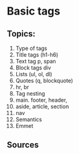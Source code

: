 # Basic tags

## Topics:

1. Type of tags
2. Title tags (h1-h6)
3. Text tag p, span
4. Block tags div
5. Lists (ul, ol, dl)
6. Quotes (q, blockquote)
5. hr,  br
6. Tag nesting
7. main.  footer, header,
8. aside, article, section
9. nav
10. Semantics
11. Emmet


## Sources
